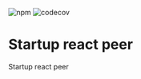 ![npm](https://img.shields.io/npm/v/@txo-peer-dep/startup-react)
![codecov](https://img.shields.io/codecov/c/github/technology-studio/startup-react-peer)
# Startup react peer #

Startup react peer
